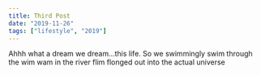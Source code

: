 ```yaml
---
title: Third Post
date: "2019-11-26"
tags: ["lifestyle", "2019"]
---
```


Ahhh what a dream we dream...this life. So we swimmingly swim through the wim wam in the river flim flonged out into the actual universe
